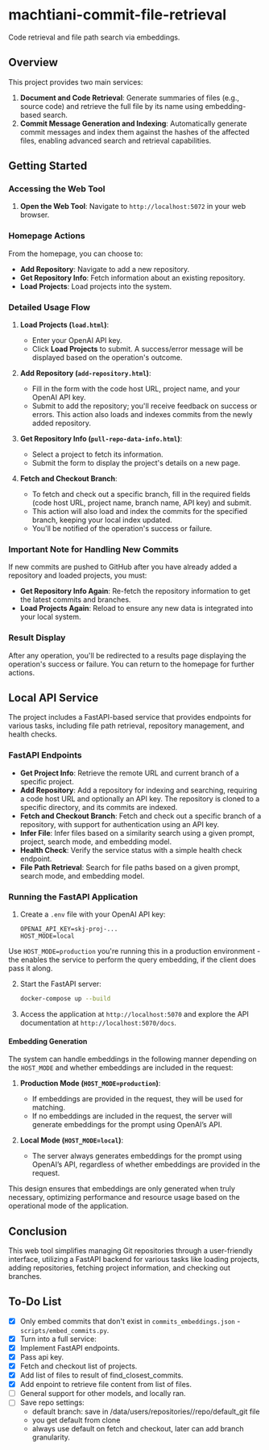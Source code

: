 # machtiani-commit-file-retrieval

Code retrieval and file path search via embeddings.

## Overview

This project provides two main services:

1. **Document and Code Retrieval**: Generate summaries of files (e.g., source code) and retrieve the full file by its name using embedding-based search.
2. **Commit Message Generation and Indexing**: Automatically generate commit messages and index them against the hashes of the affected files, enabling advanced search and retrieval capabilities.

## Getting Started

### Accessing the Web Tool

1. **Open the Web Tool**: Navigate to `http://localhost:5072` in your web browser.

### Homepage Actions

From the homepage, you can choose to:

- **Add Repository**: Navigate to add a new repository.
- **Get Repository Info**: Fetch information about an existing repository.
- **Load Projects**: Load projects into the system.

### Detailed Usage Flow

1. **Load Projects (`load.html`)**:
   - Enter your OpenAI API key.
   - Click **Load Projects** to submit. A success/error message will be displayed based on the operation's outcome.

2. **Add Repository (`add-repository.html`)**:
   - Fill in the form with the code host URL, project name, and your OpenAI API key.
   - Submit to add the repository; you'll receive feedback on success or errors. This action also loads and indexes commits from the newly added repository.

3. **Get Repository Info (`pull-repo-data-info.html`)**:
   - Select a project to fetch its information.
   - Submit the form to display the project's details on a new page.

4. **Fetch and Checkout Branch**:
   - To fetch and check out a specific branch, fill in the required fields (code host URL, project name, branch name, API key) and submit.
   - This action will also load and index the commits for the specified branch, keeping your local index updated.
   - You'll be notified of the operation's success or failure.

### Important Note for Handling New Commits

If new commits are pushed to GitHub after you have already added a repository and loaded projects, you must:

- **Get Repository Info Again**: Re-fetch the repository information to get the latest commits and branches.
- **Load Projects Again**: Reload to ensure any new data is integrated into your local system.

### Result Display

After any operation, you'll be redirected to a results page displaying the operation's success or failure. You can return to the homepage for further actions.

## Local API Service

The project includes a FastAPI-based service that provides endpoints for various tasks, including file path retrieval, repository management, and health checks.

### FastAPI Endpoints

- **Get Project Info**: Retrieve the remote URL and current branch of a specific project.
- **Add Repository**: Add a repository for indexing and searching, requiring a code host URL and optionally an API key. The repository is cloned to a specific directory, and its commits are indexed.
- **Fetch and Checkout Branch**: Fetch and check out a specific branch of a repository, with support for authentication using an API key.
- **Infer File**: Infer files based on a similarity search using a given prompt, project, search mode, and embedding model.
- **Health Check**: Verify the service status with a simple health check endpoint.
- **File Path Retrieval**: Search for file paths based on a given prompt, search mode, and embedding model.

### Running the FastAPI Application

1. Create a `.env` file with your OpenAI API key:

   ```
   OPENAI_API_KEY=skj-proj-...
   HOST_MODE=local
   ```

Use `HOST_MODE=production`  you're running this in a production environment - the enables the service to perform the query embedding, if the client does pass it along.

2. Start the FastAPI server:

   ```bash
   docker-compose up --build
   ```

3. Access the application at `http://localhost:5070` and explore the API documentation at `http://localhost:5070/docs`.


#### Embedding Generation

The system can handle embeddings in the following manner depending on the `HOST_MODE` and whether embeddings are included in the request:

1. **Production Mode (`HOST_MODE=production`)**:
   - If embeddings are provided in the request, they will be used for matching.
   - If no embeddings are included in the request, the server will generate embeddings for the prompt using OpenAI’s API.

2. **Local Mode (`HOST_MODE=local`)**:
   - The server always generates embeddings for the prompt using OpenAI’s API, regardless of whether embeddings are provided in the request.

This design ensures that embeddings are only generated when truly necessary, optimizing performance and resource usage based on the operational mode of the application.

## Conclusion

This web tool simplifies managing Git repositories through a user-friendly interface, utilizing a FastAPI backend for various tasks like loading projects, adding repositories, fetching project information, and checking out branches.

## To-Do List

- [x] Only embed commits that don't exist in `commits_embeddings.json` - `scripts/embed_commits.py`.
- [x] Turn into a full service:
- [x] Implement FastAPI endpoints.
- [x] Pass api key.
- [x] Fetch and checkout list of projects.
- [x] Add list of files to result of find_closest_commits.
- [x] Add enpoint to retrieve file content from list of files.
- [ ] General support for other models, and locally ran.
- [  ] Save repo settings:
     - default branch: save in /data/users/repositories/<project>/repo/default_git file
     - you get default from clone
     - always use default on fetch and checkout, later can add branch granularity.

